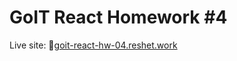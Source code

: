 # GoIT React Homework #4

Live site: 🔗[goit-react-hw-04.reshet.work](https://goit-react-hw-04.reshet.work/)

